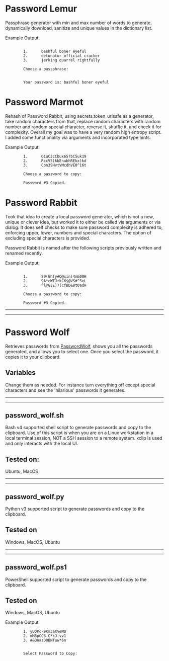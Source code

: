 # Password Lemur

Passphrase generator with min and max number of words to generate, dynamically download, sanitize and unique values in the dictionary list.

Example Output:
```

        1.      bashful boner eyeful
        2.      detonator official cracker
        3.      jerking quarrel rightfully

        Choose a passphrase: 


        Your password is: bashful boner eyeful
```

# Password Marmot

Rehash of Password Rabbit, using secrets.token_urlsafe as a generator, take random characters from that, replace random characters with random number and random special character, reverse it, shuffle it, and check it for complexity.  Overall my goal was to have a very random high entropy script.  I added some functionality via arguments and incorporated type hints.

Example Output:
```
        1.      G1uCJcCbux65?bC5uk19
        2.      RccV5)kbEnubhREkx)kd
        3.      Cbn3SHvtVMcdhVE0^16t

        Choose a password to copy: 

        Password #3 Copied.
```

# Password Rabbit

Took that idea to create a local password generator, which is not a new, unique or clever idea, but worked it to either be called via arguments or via dialog.  It does self checks to make sure password complexity is adhered to, enforcing upper, lower, numbers and special characters.  The option of excluding special characters is provided.

Password Rabbit is named after the following scripts previously written and renamed recently.

Example Output:
```

        1.      S9(Ghfy#Q@xin)4m&00H
        2.      9A*cWTJrkC6$@VS#^5eL
        3.      ^l@GJE)7(cfBD&8t0adH

        Choose a password to copy: 

        Password #3 Copied.
```


<hr><hr>

# Password Wolf

Retrieves passwords from  <a href="https://passwordwolf.com" target="_blank">PasswordWolf</a>, shows you all the passwords generated, and allows you to select one.  Once you select the password, it copies it to your clipboard.

## Variables

Change them as needed.  For instance turn everything off except special characters and see the 'hilarious' passwords it generates.

<hr><hr>

## password_wolf.sh

Bash v4 supported shell script to generate passwords and copy to the clipboard.  Use of this script is when you are on a Linux workstation in a local terminal session, NOT a SSH session to a remote system.  xclip is used and only interacts with the local UI.

## Tested on:

Ubuntu, MacOS

<hr><hr>

## password_wolf.py

Python v3 supported script to generate passwords and copy to the clipboard.

## Tested on

Windows, MacOS, Ubuntu

<hr><hr>

## password_wolf.ps1

PowerShell supported script to generate passwords and copy to the clipboard.

## Tested on

Windows, MacOS, Ubuntu

Example Output:
```
        1. yUQPc-9Km3aX%eMD
        2. mM8pCC3-C*kJ-vv1
        3. #&QnazD0BNTuw*6n


        Select Password to Copy: 
```
